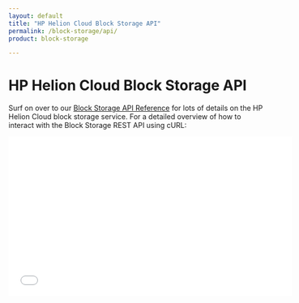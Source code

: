 ```yaml
---
layout: default
title: "HP Helion Cloud Block Storage API"
permalink: /block-storage/api/
product: block-storage

---
```

# HP Helion Cloud Block Storage API

<!--Because Block Storage is so closely associated with Compute, the HP Helion Cloud Block Storage API is documented inside the HP Helion Cloud Compute API documentation-->

Surf on over to our [Block Storage API Reference](/api/block-storage) for lots of details on the HP Helion Cloud block storage service. For a detailed overview of how to interact with the Block Storage REST API using cURL:

<iframe width="560" height="315" src="//www.youtube.com/embed/xxYVIHHZ9I4?list=PL8SRnLljMoSMk2veMd-qtZYj20nREEuzC" frameborder="0" allowfullscreen></iframe>
